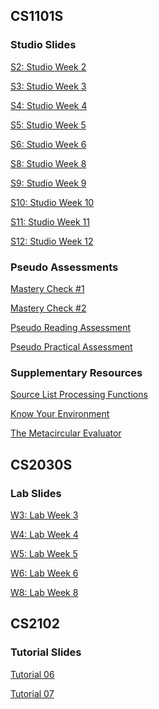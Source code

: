<!-- # petermonky.github.io -->

## CS1101S

### Studio Slides

<a href="slides/cs1101s/s2/" onclick="window.open('slides/cs1101s/s2/', '_self');">S2: Studio Week 2</a>

<a href="slides/cs1101s/s3/" onclick="window.open('slides/cs1101s/s3/', '_self');">S3: Studio Week 3</a>

<a href="slides/cs1101s/s4/" onclick="window.open('slides/cs1101s/s4/', '_self');">S4: Studio Week 4</a>

<a href="slides/cs1101s/s5/" onclick="window.open('slides/cs1101s/s5/', '_self');">S5: Studio Week 5</a>

<a href="slides/cs1101s/s6/" onclick="window.open('slides/cs1101s/s6/', '_self');">S6: Studio Week 6</a>

<a href="slides/cs1101s/s8/" onclick="window.open('slides/cs1101s/s8/', '_self');">S8: Studio Week 8</a>

<a href="slides/cs1101s/s9/" onclick="window.open('slides/cs1101s/s9/', '_self');">S9: Studio Week 9</a>

<a href="slides/cs1101s/s10/" onclick="window.open('slides/cs1101s/s10/', '_self');">S10: Studio Week 10</a>

<a href="slides/cs1101s/s11/" onclick="window.open('slides/cs1101s/s11/', '_self');">S11: Studio Week 11</a>

<a href="slides/cs1101s/s12/" onclick="window.open('slides/cs1101s/s12/', '_self');">S12: Studio Week 12</a>

### Pseudo Assessments

<a href="https://hackmd.io/@petermonky/mc1" onclick="window.open('https://hackmd.io/@petermonky/mc1', '_self');">Mastery Check #1</a>

<a href="https://hackmd.io/@petermonky/mc2" onclick="window.open('https://hackmd.io/@petermonky/mc2', '_self');">Mastery Check #2</a>

<a href="https://hackmd.io/@petermonky/pseudora" onclick="window.open('https://hackmd.io/@petermonky/pseudora', '_self');">Pseudo Reading Assessment</a>

<a href="https://hackmd.io/@petermonky/pseudopa" onclick="window.open('https://hackmd.io/@petermonky/pseudopa', '_self');">Pseudo Practical Assessment</a>

### Supplementary Resources

<a href="https://hackmd.io/@petermonky/slpf" onclick="window.open('https://hackmd.io/@petermonky/slpf', '_self');">Source List Processing Functions</a>

<a href="slides/cs1101s/kye/" onclick="window.open('slides/cs1101s/kye/', '_self');">Know Your Environment</a>

<a href="https://hackmd.io/@petermonky/mce" onclick="window.open('https://hackmd.io/@petermonky/mce', '_self');">The Metacircular Evaluator</a>

## CS2030S

### Lab Slides

<a href="slides/cs2030s/w3/" onclick="window.open('slides/cs2030s/w3/', '_self');">W3: Lab Week 3</a>

<a href="slides/cs2030s/w4/" onclick="window.open('slides/cs2030s/w4/', '_self');">W4: Lab Week 4</a>

<a href="slides/cs2030s/w5/" onclick="window.open('slides/cs2030s/w5/', '_self');">W5: Lab Week 5</a>

<a href="slides/cs2030s/w6/" onclick="window.open('slides/cs2030s/w6/', '_self');">W6: Lab Week 6</a>

<a href="slides/cs2030s/w8/" onclick="window.open('slides/cs2030s/w8/', '_self');">W8: Lab Week 8</a>

## CS2102

### Tutorial Slides

<a href="slides/cs2102/t06/" onclick="window.open('slides/cs2102/t06/', '_self');">Tutorial 06</a>

<a href="slides/cs2102/t07/" onclick="window.open('slides/cs2102/t07/', '_self');">Tutorial 07</a>
